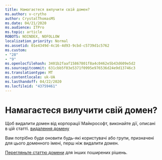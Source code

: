 ```yaml
---
title: Намагаєтеся вилучити свій домен?
ms.author: v-crytho
author: CrystalThomasMS
ms.date: 04/21/2020
ms.audience: ITPro
ms.topic: article
ROBOTS: NOINDEX, NOFOLLOW
localization_priority: Normal
ms.assetid: 01e4349d-4c16-4d93-9cbd-c5739d1c5762
ms.custom:
- "28"
- "9"
ms.openlocfilehash: 3401b2faaf15867801f8a4c0462e5b43d609e5d2
ms.sourcegitcommit: 631cbb5f03e5371f0995e976536d24e9d13746c3
ms.translationtype: MT
ms.contentlocale: uk-UA
ms.lasthandoff: 04/22/2020
ms.locfileid: "43759461"
---
```

# <a name="trying-to-remove-your-domain"></a>Намагаєтеся вилучити свій домен?

Щоб видалити домен від корпорації Майкрософт, виконайте дії, описані в цій статті. [видалення домену](https://docs.microsoft.com/office365/admin/get-help-with-domains/remove-a-domain)
  
Вам потрібно буде оновити будь-які користувачі або групи, призначені для цього доменного імені, перш ніж видалити домен.
  
[Перегляньте статтю домени](https://docs.microsoft.com/office365/admin/get-help-with-domains/create-dns-records-at-any-dns-hosting-provider) для інших поширених рішень.
  